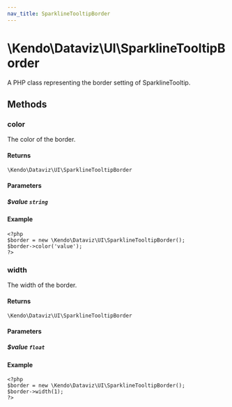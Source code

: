 ```yaml
---
nav_title: SparklineTooltipBorder
---
```


# \Kendo\Dataviz\UI\SparklineTooltipBorder

A PHP class representing the border setting of SparklineTooltip.


## Methods

### color
The color of the border.

#### Returns
`\Kendo\Dataviz\UI\SparklineTooltipBorder`

#### Parameters

##### $value `string`



#### Example 
    <?php
    $border = new \Kendo\Dataviz\UI\SparklineTooltipBorder();
    $border->color('value');
    ?>

### width
The width of the border.

#### Returns
`\Kendo\Dataviz\UI\SparklineTooltipBorder`

#### Parameters

##### $value `float`



#### Example 
    <?php
    $border = new \Kendo\Dataviz\UI\SparklineTooltipBorder();
    $border->width(1);
    ?>

